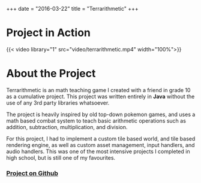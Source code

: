 +++
date = "2016-03-22"
title = "Terrarithmetic"
+++
# Project in Action
{{< video library="1" src="video/terrarithmetic.mp4" width="100%">}}

# About the Project
Terrarithmetic is an math teaching game I created with a friend in grade 10 as a cumulative project. This project was written entirely in **Java** without the use of any 3rd party libraries whatsoever.

The project is heavily inspired by old top-down pokemon games, and uses a math based combat system to teach basic arithmetic operations such as addition, subtraction, multiplication, and division.

For this project, I had to implement a custom tile based world, and tile based rendering engine, as well as custom asset management, input handlers, and audio handlers. This was one of the most intensive projects I completed in high school, but is still one of my favourites.

### **[Project on Github](https://github.com/David-D-White/Terrarithmetic)**